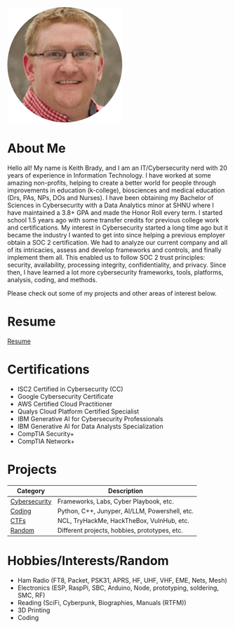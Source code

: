 <!-- Keith Brady's Cybersecurity Portfolio -->

![Keith](/assets/Circle-Keith-Bradysmall.png)

# About Me

Hello all! My name is Keith Brady, and I am an IT/Cybersecurity nerd with 20 years of experience in Information Technology. I have worked at some amazing non-profits, helping to create a better world for people through improvements in education (k-college), biosciences and medical education (Drs, PAs, NPs, DOs and Nurses). I have been obtaining my Bachelor of Sciences in Cybersecurity with a Data Analytics minor at SHNU where I have maintained a 3.8+ GPA and made the Honor Roll every term. I started school 1.5 years ago with some transfer credits for previous college work and certifications. My interest in Cybersecurity started a long time ago but it became the industry I wanted to get into since helping a previous employer obtain a SOC 2 certification. We had to analyze our current company and all of its intricacies, assess and develop frameworks and controls, and finally implement them all. This enabled us to follow SOC 2 trust principles: security, availability, processing integrity, confidentiality, and privacy. Since then, I have learned a lot more cybersecurity frameworks, tools, platforms, analysis, coding, and methods. 

Please check out some of my projects and other areas of interest below. 

# Resume

[Resume](/resume.md)

# Certifications

- ISC2 Certified in Cybersecurity (CC)
- Google Cybersecurity Certificate
- AWS Certified Cloud Practitioner
- Qualys Cloud Platform Certified Specialist
- IBM Generative AI for Cybersecurity Professionals
- IBM Generative AI for Data Analysts Specialization
- CompTIA Security+
- CompTIA Network+

# Projects

|Category               | Description                               |
|-----------------------|-------------------------------------------|
|[Cybersecurity](/sub/cs.md)|Frameworks, Labs, Cyber Playbook, etc.     |
|[Coding](/sub/coding.md)|Python, C++, Junyper, AI/LLM, Powershell, etc.|
|[CTFs](/sub/ctf.md)|NCL, TryHackMe, HackTheBox, VulnHub, etc.          |
|[Random](/sub/random.md)| Different projects, hobbies, prototypes, etc.|

# Hobbies/Interests/Random

- Ham Radio (FT8, Packet, PSK31, APRS, HF, UHF, VHF, EME, Nets, Mesh)
- Electronics (ESP, RaspPi, SBC, Arduino, Node, prototyping, soldering, SMC, RF)
- Reading (SciFi, Cyberpunk, Biographies, Manuals (RTFM))
- 3D Printing
- Coding  

